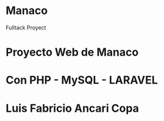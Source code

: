# Manaco
Fulltack Proyect
# Proyecto Web de Manaco
# Con PHP - MySQL - LARAVEL
# Luis Fabricio Ancari Copa 